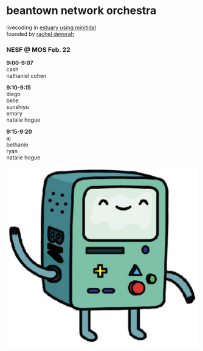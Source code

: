 # beantown network orchestra
<sm>livecoding in [estuary using minitidal](https://estuary.mcmaster.ca/)<br>
founded by [rachel devorah](https://racheldevorah.studio/)<br></sm>

### NESF @ MOS Feb. 22

**9:00-9:07**<br>
cash<br>
nathaniel cohen<br>

**9:10-9:15**<br>
diego<br>
belle<br>
sunshiyu<br>
emory<br>
natalie hogue<br>

**9:15-9:20**<br>
aj<br>
bethanie<br>
ryan<br>
natalie hogue<br>

![bno4eva](/bno.png)
